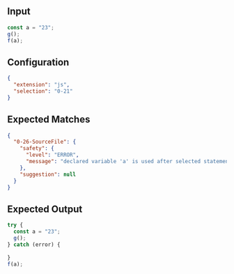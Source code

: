 
## Input
```javascript input
const a = "23";
g();
f(a);
```

## Configuration
```json configuration
{
  "extension": "js",
  "selection": "0-21"
}
```

## Expected Matches
```json expected matches
{
  "0-26-SourceFile": {
    "safety": {
      "level": "ERROR",
      "message": "declared variable 'a' is used after selected statements"
    },
    "suggestion": null
  }
}
```

## Expected Output
```javascript expected output
try {
  const a = "23";
  g();
} catch (error) {
  
}
f(a);
```

